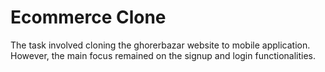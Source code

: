 # Ecommerce Clone

The task involved cloning the ghorerbazar website to mobile application. However, the main focus remained on the signup and login functionalities.
